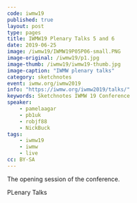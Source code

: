 ```yaml
---
code: iwmw19
published: true
layout: post
type: pages
title: IWMW19 Plenary Talks 5 and 6
date: 2019-06-25
image: /iwmw19/IWMW19P05P06-small.PNG
image-original: /iwmw19/p1.jpg
image-thumb: /iwmw19/iwmw19-thumb.jpg
image-caption: "IWMW plenary talks"
category: sketchnotes
event: iwmw.org/iwmw2019
info: "https://iwmw.org/iwmw2019/talks/"
keywords: Sketchnotes IWMW 19 Conference
speaker:
    - pamelaagar
    - pb1uk
    - robjf88
    - NickBuck
tags:
    - iwmw19
    - iwmw
    - live
cc: BY-SA
---
```

The opening session of the conference.

PLenary Talks
